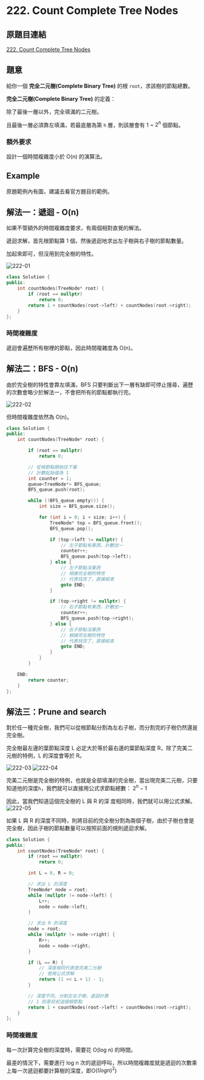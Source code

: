 # 222. Count Complete Tree Nodes

## 原題目連結
[222. Count Complete Tree Nodes](https://leetcode.com/problems/count-complete-tree-nodes/description/)

## 題意
給你一個 **完全二元樹(Complete Binary Tree)** 的根 `root`，求該樹的節點總數。

**完全二元樹(Complete Binary Tree)** 的定義：

除了最後一層以外，完全填滿的二元樹。

且最後一層必須靠左填滿，若最底層為第 `h` 層，則該層會有 $1$ ~ $2^h$ 個節點。

### 額外要求
設計一個時間複雜度小於 O(n) 的演算法。

## Example
原題範例內有圖，建議去看官方題目的範例。

## 解法一：遞迴 - O(n)
如果不管額外的時間複雜度要求，有兩個相對直覺的解法。

遞迴求解，首先根節點算 1 個，然後遞迴地求出左子樹與右子樹的節點數量。

加起來即可，但沒用到完全樹的特性。

![222-01](https://github.com/user-attachments/assets/7be44bcd-8d45-4db8-bdb9-a7a59ad9a0ab)


```c++
class Solution {
public:
    int countNodes(TreeNode* root) {
        if (root == nullptr)
            return 0;
        return 1 + countNodes(root->left) + countNodes(root->right);
    }
};
```
### 時間複雜度
遞迴會遍歷所有樹裡的節點，因此時間複雜度為 O(n)。

## 解法二：BFS - O(n)

由於完全樹的特性會靠左填滿，BFS 只要判斷出下一層有缺即可停止搜尋，遍歷的次數會略少於解法一，不會把所有的節點都執行完。

![222-02](https://github.com/user-attachments/assets/cef5d2b5-5a84-42bf-b685-ec05580d81f7)


但時間複雜度依然為 O(n)。

```c++
class Solution {
public:
    int countNodes(TreeNode* root) {

        if (root == nullptr)
            return 0;

        // 從根節點開始往下看
        // 計數起始值為 1
        int counter = 1;
        queue<TreeNode*> BFS_queue;
        BFS_queue.push(root);

        while (!BFS_queue.empty()) {
            int size = BFS_queue.size();

            for (int i = 0; i < size; i++) {
                TreeNode* top = BFS_queue.front();
                BFS_queue.pop();

                if (top->left != nullptr) {
                    // 左子節點有東西，計數加一
                    counter++;
                    BFS_queue.push(top->left);
                } else {
                    // 左子節點沒東西
                    // 根據完全樹的特性
                    // 代表找完了，直接結束
                    goto END;
                }

                if (top->right != nullptr) {
                    // 右子節點有東西，計數加一
                    counter++;
                    BFS_queue.push(top->right);
                } else {
                    // 右子節點沒東西
                    // 根據完全樹的特性
                    // 代表找完了，直接結束
                    goto END;
                }
            }
        }

    END:
        return counter;
    }
};
```


## 解法三：Prune and search
對於任一種完全樹，我們可以從根節點分割為左右子樹，而分割完的子樹仍然還是完全樹。

完全樹最左邊的葉節點深度 L 必定大於等於最右邊的葉節點深度 R，除了完美二元樹的特例，L 的深度會等於 R。

![222-03](https://github.com/user-attachments/assets/e07709d0-1fcc-44ed-b3da-a3d7a37b3546)
![222-04](https://github.com/user-attachments/assets/61908f47-b07f-41a6-9986-d17036528efd)

完美二元樹是完全樹的特例，也就是全部填滿的完全樹，當出現完美二元樹，只要知道他的深度`h`，我們就可以直接用公式求節點總數： $2^h-1$

因此，當我們知道這個完全樹的 L 與 R 的深
度相同時，我們就可以用公式求解。
![222-05](https://github.com/user-attachments/assets/095ac0f8-5014-4918-9f0e-fb6336926b5a)

如果 L 與 R 的深度不同時，則將目前的完全樹分割為兩個子樹，由於子樹也會是完全樹，因此子樹的節點數量可以按照前面的規則遞迴求解。

```c++
class Solution {
public:
    int countNodes(TreeNode* root) {
        if (root == nullptr)
            return 0;

        int L = 0, R = 0;

        // 求出 L 的深度
        TreeNode* node = root;
        while (nullptr != node->left) {
            L++;
            node = node->left;
        }

        // 求出 R 的深度
        node = root;
        while (nullptr != node->right) {
            R++;
            node = node->right;
        }

        if (L == R) {
            // 深度相同代表是完美二元樹
            // 使用公式求解
            return (1 << L + 1) - 1;
        }

        // 深度不同，分割左右子樹，遞迴計算
        // 1 則是目前這個根節點
        return 1 + countNodes(root->left) + countNodes(root->right);
    }
};
```

### 時間複雜度
每一次計算完全樹的深度時，需要花 O(log n) 的時間。

最差的情況下，需要進行 log n 次的遞迴呼叫，所以時間複雜度就是遞迴的次數乘上每一次遞迴都要計算樹的深度，即O($(log n)^2$)
